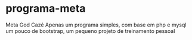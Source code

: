 # programa-meta
Meta God Cazé
Apenas um programa simples, com base em php  e  mysql um pouco de bootstrap, um pequeno projeto de treinamento pessoal
